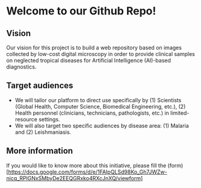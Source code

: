 # Welcome to our Github Repo!

## Vision
Our vision for this project is to build a web repository based on images collected by low-cost digital microscopy in order to provide clinical samples on neglected tropical diseases for Artificial Intelligence (AI)-based diagnostics.

## Target audiences
- We will tailor our platform to direct use specifically by (1) Scientists (Global Health, Computer Science, Biomedical Engineering, etc.), (2) Health personnel (clinicians, technicians, pathologists, etc.) in limited-resource settings.
- We will also target two specific audiences by disease area: (1) Malaria and (2) Leishmaniasis.

## More information
If you would like to know more about this initiative, please fill the (form)[https://docs.google.com/forms/d/e/1FAIpQLSd98Ko_Gh7JWZw-nicq_RPlGNxSMbyDe2EEQGRxko4RXcJnXQ/viewform] 

